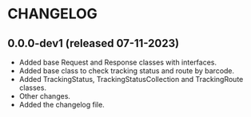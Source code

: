 # CHANGELOG

## 0.0.0-dev1 (released 07-11-2023)
- Added base Request and Response classes with interfaces.
- Added base class to check tracking status and route by barcode.
- Added TrackingStatus, TrackingStatusCollection and TrackingRoute classes.
- Other changes.
- Added the changelog file.
